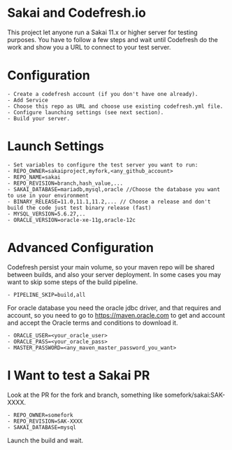 # Sakai and Codefresh.io

This project let anyone run a Sakai 11.x or higher server for testing purposes.
You have to follow a few steps and wait until Codefresh do the work and show you a URL to connect to your test server.

# Configuration

	- Create a codefresh account (if you don't have one already).
	- Add Service
	- Choose this repo as URL and choose use existing codefresh.yml file.
	- Configure launching settings (see next section).
	- Build your server.

# Launch Settings

	- Set variables to configure the test server you want to run:
	- REPO_OWNER=sakaiproject,myfork,<any_github_account>
	- REPO_NAME=sakai
	- REPO_REVISION=branch,hash_value,...
	- SAKAI_DATABASE=mariadb,mysql,oracle //Choose the database you want to use in your environment
	- BINARY_RELEASE=11.0,11.1,11.2,... // Choose a release and don't build the code just test binary release (fast)
	- MYSQL_VERSION=5.6.27,..
	- ORACLE_VERSION=oracle-xe-11g,oracle-12c
	
# Advanced Configuration

Codefresh persist your main volume, so your maven repo will be shared between builds, and also your server deployment.
In some cases you may want to skip some steps of the build pipeline.

	- PIPELINE_SKIP=build,all
	
For oracle database you need the oracle jdbc driver, and that requires and account, so you need to go to https://maven.oracle.com to get and account and accept the Oracle terms and conditions to download it.

	- ORACLE_USER=<your_oracle_user>
	- ORACLE_PASS=<your_oracle_pass>
	- MASTER_PASSWORD=<any_maven_master_password_you_want>

# I Want to test a Sakai PR

Look at the PR for the fork and branch, something like somefork/sakai:SAK-XXXX.

	- REPO_OWNER=somefork
	- REPO_REVISION=SAK-XXXX
	- SAKAI_DATABASE=mysql
	
Launch the build and wait.
